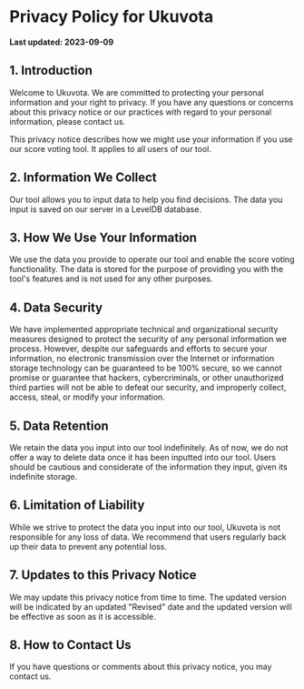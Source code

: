 # Privacy Policy for Ukuvota

**Last updated: 2023-09-09**

## 1. Introduction

Welcome to Ukuvota. We are committed to protecting your personal information and your right to privacy. If you have any questions or concerns about this privacy notice or our practices with regard to your personal information, please contact us.

This privacy notice describes how we might use your information if you use our score voting tool. It applies to all users of our tool.

## 2. Information We Collect

Our tool allows you to input data to help you find decisions. The data you input is saved on our server in a LevelDB database.

## 3. How We Use Your Information

We use the data you provide to operate our tool and enable the score voting functionality. The data is stored for the purpose of providing you with the tool's features and is not used for any other purposes.

## 4. Data Security

We have implemented appropriate technical and organizational security measures designed to protect the security of any personal information we process. However, despite our safeguards and efforts to secure your information, no electronic transmission over the Internet or information storage technology can be guaranteed to be 100% secure, so we cannot promise or guarantee that hackers, cybercriminals, or other unauthorized third parties will not be able to defeat our security, and improperly collect, access, steal, or modify your information.

## 5. Data Retention

We retain the data you input into our tool indefinitely. As of now, we do not offer a way to delete data once it has been inputted into our tool. Users should be cautious and considerate of the information they input, given its indefinite storage.

## 6. Limitation of Liability

While we strive to protect the data you input into our tool, Ukuvota is not responsible for any loss of data. We recommend that users regularly back up their data to prevent any potential loss.

## 7. Updates to this Privacy Notice

We may update this privacy notice from time to time. The updated version will be indicated by an updated "Revised" date and the updated version will be effective as soon as it is accessible.

## 8. How to Contact Us

If you have questions or comments about this privacy notice, you may contact us.
